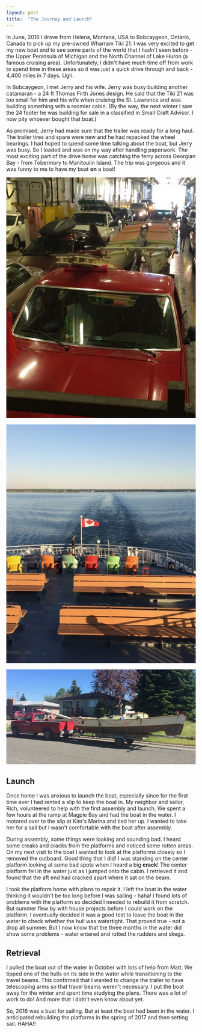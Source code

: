 ```yaml
---
layout: post
title:  "The Journey and Launch"
---
```


In June, 2016 I drove from Helena, Montana, USA to Bobcaygeon, Ontario, Canada to pick up my pre-owned Wharram Tiki 21. I was very excited to get my new boat and to see some parts of the world that I hadn't seen before - the Upper Peninsula of Michigan and the North Channel of Lake Huron (a famous cruising area). Unfortunately, I didn't have much time off from work to spend time in these areas so it was just a quick drive through and back - 4,400 miles in 7 days. Ugh.

In Bobcaygeon, I met Jerry and his wife. Jerry was busy building another catamaran  - a 24 ft Thomas Firth Jones design. He said that the Tiki 21 was too small for him and his wife when cruising the St. Lawrence and was building something with a roomier cabin. (By the way, the next winter I saw the 24 footer he was building for sale in a classified in Small Craft Advisor. I now pity whoever bought that boat.)

As promised, Jerry had made sure that the trailer was ready for a long haul. The trailer tires and spare were new and he had repacked the wheel bearings. I had hoped to spend some time talking about the boat, but Jerry was busy. So I loaded and was on my way after handling paperwork. The most exciting part of the drive home was catching the ferry across Georgian Bay - from Tobermory to Manitoulin Island. The trip was gorgeous and it was funny to me to have my boat **on** a boat!

![Boat On a Boat](/assets/images/boatonboat.jpg)

![Ferry Ride](/assets/images/ferry.jpg)

![Made It Home](/assets/images/home.jpg)

## Launch

Once home I was anxious to launch the boat, especially since for the first time ever I had rented a slip to keep the boat in. My neighbor and sailor, Rich, volunteered to help with the first assembly and launch. We spent a few hours at the ramp at Magpie Bay and had the boat in the water. I motored over to the slip at Kim's Marina and tied her up. I wanted to take her for a sail but I wasn't comfortable with the boat after assembly.

During assembly, some things were looking and sounding bad. I heard some creaks and cracks from the platforms and noticed some rotten areas. On my next visit to the boat I wanted to look at the platforms closely so I removed the outboard. Good thing that I did! I was standing on the center platform looking at some bad spots when I heard a big **crack**! The center platform fell in the water just as I jumped onto the cabin. I retrieved it and found that the aft end had cracked apart where it sat on the beam.

I took the platform home with plans to repair it. I left the boat in the water thinking it wouldn't be too long before I was sailing - haha! I found lots of problems with the platform so decided I needed to rebuild it from scratch. But summer flew by with house projects before I could work on the platform. I eventually decided it was a good test to leave the boat in the water to check whether the hull was watertight. That proved true - not a drop all summer. But I now know that the three months in the water did show some problems - water entered and rotted the rudders and skegs.

## Retrieval

I pulled the boat out of the water in October with lots of help from Matt. We tipped one of the hulls on its side in the water while transitioning to the travel beams. This confirmed that I wanted to change the trailer to have telescoping arms so that travel beams weren't necessary. I put the boat away for the winter and spent time studying the plans. There was a lot of work to do! And more that I didn't even know about yet.

So, 2016 was a bust for sailing. But at least the boat had been in the water. I anticipated rebuilding the platforms in the spring of 2017 and then setting sail. HAHA!!

